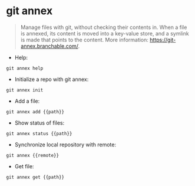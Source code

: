 # git annex

> Manage files with git, without checking their contents in.
> When a file is annexed, its content is moved into a key-value store, and a symlink is made that points to the content.
> More information: <https://git-annex.branchable.com/>.

- Help:

`git annex help`

- Initialize a repo with git annex:

`git annex init`

- Add a file:

`git annex add {{path}}`

- Show status of files:

`git annex status {{path}}`

- Synchronize local repository with remote:

`git annex {{remote}}`

- Get file:

`git annex get {{path}}`
